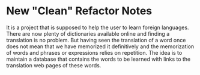 # New "Clean" Refactor Notes
It is a project that is supposed to help the user to learn foreign languages. There are now plenty of dictionaries available online and finding a translation is no problem. But having seen the translation of a word once does not mean that we have memorized it definitively and the memorization of words and phrases or expressions relies on repetition.
The idea is to maintain a database that contains the words to be learned with links to the translation web pages of these words.
